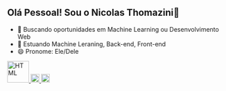 ## Olá Pessoal! Sou o Nicolas Thomazini👋

- 🔭 Buscando oportunidades em Machine Learning ou Desenvolvimento Web
- 🌱 Estuando Machine Leraning, Back-end, Front-end
- 😄 Pronome: Ele/Dele

<div>
  <a href="https://https://github.com/nickaoth">
  <img height="50px" img alt="HTML" img alt src="https://cdn.jsdelivr.net/gh/devicons/devicon@latest/icons/html5/html5-original.svg" />
  <img height="20px" img alt="CSS" src="https://cdn.jsdelivr.net/gh/devicons/devicon@latest/icons/css3/css3-original.svg" />
  <img height="20em" img alt="Python" src="https://cdn.jsdelivr.net/gh/devicons/devicon@latest/icons/python/python-original.svg" />
</div>
